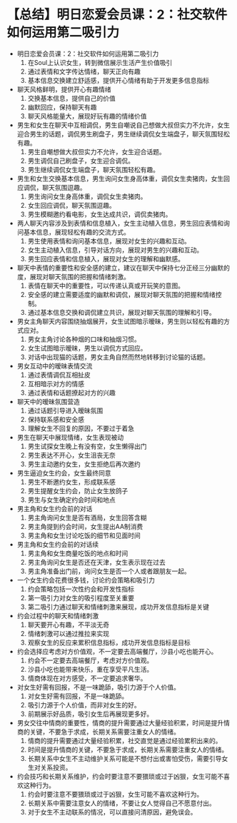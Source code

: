 # 【总结】明日恋爱会员课：2：社交软件如何运用第二吸引力

-   明日恋爱会员课：2：社交软件如何运用第二吸引力
    1.  在Soul上认识女生，转到微信展示生活产生价值吸引
    2.  通过表情和文字传达情绪，聊天正向有趣
    3.  基本信息交换建立舒适感，提供开心情绪有助于开发更多信息指标
-   聊天风格鲜明，提供开心有趣情绪
    1.  交换基本信息，提供自己的价值
    2.  幽默回应，保持聊天有趣
    3.  聊天风格能量大，展现好玩有趣的情绪价值
-   男生和女生在聊天中互相调侃，男生自嘲说自己想做大叔但实力不允许，女生迎合男生的话题，调侃男生刷盘子，男生继续调侃女生端盘子，聊天氛围轻松有趣。
    1.  男生自嘲想做大叔但实力不允许，女生迎合话题。
    2.  男生调侃自己刷盘子，女生迎合调侃。
    3.  男生继续调侃女生端盘子，聊天氛围轻松有趣。
-   男生和女生交换基本信息，男生询问女生身高体重，调侃女生卖猪肉，女生回应调侃，聊天氛围逗趣。
    1.  男生询问女生身高体重，调侃女生卖猪肉。
    2.  女生回应调侃，聊天氛围逗趣。
    3.  男生模糊邀约看电影，女生达成共识，调侃卖猪肉。
-   两人聊天内容涉及到表情和信息植入，女生主动植入信息，男生回应表情和询问基本信息，展现轻松有趣的交流方式。
    1.  男生使用表情和询问基本信息，展现对女生的兴趣和互动。
    2.  女生主动植入信息，引导对话方向，展现对男生的兴趣和互动。
    3.  男生回应表情和信息植入，展现对女生的理解和幽默感。
-   聊天中表情的重要性和安全感的建立，建议在聊天中保持七分正经三分幽默的度，展现对聊天氛围的把握和情绪刺激。
    1.  表情在聊天中的重要性，可以传递认真或开玩笑的意图。
    2.  安全感的建立需要适度的幽默和调侃，展现对聊天氛围的把握和情绪控制。
    3.  通过基本信息交换和调侃建立共识，展现对聊天氛围的理解和引导。
-   男女主角聊天内容围绕抽烟展开，女生试图暗示暧昧，男生则以轻松有趣的方式应对。
    1.  男女主角讨论各种烟的口味和抽烟习惯。
    2.  女生试图暗示暧昧，男生以调侃方式回应。
    3.  对话中出现猫的话题，男女主角自然而然地转移到讨论猫的话题。
-   男女互动中的暧昧表情交流
    1.  通过表情调侃互相扯皮
    2.  互相暗示对方的情感
    3.  通过表情和话题撩起对方的兴趣
-   聊天中的暧昧氛围营造
    1.  通过话题引导进入暧昧氛围
    2.  保持联系感和安全感
    3.  理解女生不回复的原因，不要过于着急
-   男生在聊天中展现情绪，女生表现被动
    1.  男生试探女生晚上有没有空，女生懒得出门
    2.  男生表达不开心，女生沮丧无奈
    3.  男生主动邀约女生，女生拒绝后再次邀约
-   男生逼迫女生约会，女生最终同意
    1.  男生不断邀约女生，形成联系感
    2.  男生提醒女生约会，防止女生放鸽子
    3.  男生与女生确定约会时间和地点
-   男主角和女生约会前的对话
    1.  男主角询问女生是否有酒局，女生回答含糊
    2.  男主角提到约会时间，女生提出AA制消费
    3.  男主角和女生讨论吃饭的细节和见面时间
-   男主角和女生约会前的对话续
    1.  男主角和女生商量吃饭的地点和时间
    2.  男主角询问女生是否还在天津，女生表示现在过去
    3.  男主角准备出门前，询问女生是否一个人或者跟朋友一起。
-   一个女生约会花费很多钱，讨论约会策略和吸引力
    1.  约会策略包括一次性约会和开发性指标
    2.  第一吸引力对女生的吸引程度至关重要
    3.  第二吸引力通过聊天和情绪刺激来展现，成功开发信息指标是关键
-   约会过程中的聊天和情绪刺激
    1.  聊天要开心有趣，不平淡无奇
    2.  情绪刺激可以通过推拉来实现
    3.  观察女生的反应来累积信息指标，成功开发信息指标是目标
-   约会选择应考虑对方价值观，不一定要去高端餐厅，沙县小吃也能开心。
    1.  约会不一定要去高端餐厅，考虑对方价值观。
    2.  沙县小吃也能带来快乐，重在享受平凡生活。
    3.  情商体现在对方感受，不一定要追求奢华。
-   对女生好需有回报，不是一味跪舔，吸引力源于个人价值。
    1.  对女生好需有回报，不是一味跪舔。
    2.  吸引力源于个人价值，而非对女生的好。
    3.  前期展示好品质，吸引女生后再展现更多好。
-   男女交往中情商的重要性，情商的提升需要通过大量经验积累，时间是提升情商的关键，不要急于求成，长期关系需要注重女人的情绪。
    1.  情商的提升需要通过大量经验积累，社交直觉是通过经验累积出来的。
    2.  时间是提升情商的关键，不要急于求成，长期关系需要注重女人的情绪。
    3.  长期关系中女生不主动维护关系可能是不想付出或害怕受伤，需要引导女生对关系投资。
-   约会技巧和长期关系维护，约会时要注意不要猥琐或过于凶狠，女生可能不喜欢这种行为。
    1.  约会时要注意不要猥琐或过于凶狠，女生可能不喜欢这种行为。
    2.  长期关系中需要注意女人的情绪，不要让女人觉得自己不愿意付出。
    3.  对于女生不主动联系的情况，可以直接问清原因，避免误会。